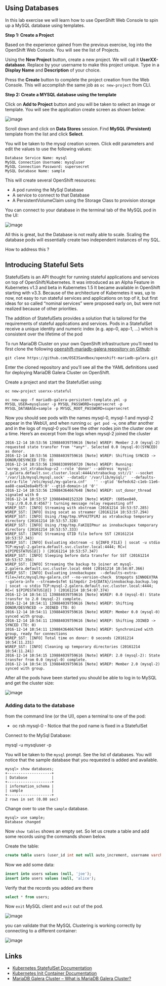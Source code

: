 ## Using Databases

In this lab exercise we will learn how to use OpenShift Web Console to spin up a MySQL database using templates.

**Step 1: Create a Project**

Based on the experience gained from the previous exercise, log into the OpenShift Web Console. You will see the list of Projects.

Using the **New Project** button, create a new project. We will call it **UserXX-database**. Replace by your username to make this project unique. Type in a **Display Name** and **Description** of your choice.

Press the **Create** button to complete the project creation from the Web Console. This will accomplish the same job as `oc new-project` from CLI.

**Step 2: Create a MYSQL database using the template**

Click on **Add to Project** button and you will be taken to select an image or template. You will see the application create screen as shown below:

![image](images/application_create_screen.png)

Scroll down and click on **Data Stores** session. Find **MySQL (Persistent)** template from the list and click **Select**.

You will be taken to the mysql  creation screen. Click edit parameters and edit the values to use the following values:

```
Database Service Name: mysql
MySQL Connection Username: mysqluser
MySQL Connection Password: supersecret
MySQL Database Name: sample
```

This will create several OpenShift resources:
* A pod running the MySql Database
* A service to connect to that Database
* A PersistentVolumeClaim using the Storage Class to provision storage

You can connect to your database in the terminal tab of the MySQL pod in the UI:

![image](images/ops-db1.png)


All this is great, but the Database is not really able to scale. Scaling the database pods will essentially create two independent instances of my SQL.

How to address this ?


## Introducing Stateful Sets ##

StatefulSets is an API thought for running stateful applications and services on top of OpenShift/Kubernetes. It was introduced as an Alpha Feature in Kubernetes v1.3 and beta in Kubernetes 1.5 It became available in OpenShift starting with v3.3. Because of the architecture of Kubernetes it was, up to now, not easy to run stateful services and applications on top of it, but first ideas for so called “nominal services” were proposed early on, but were not realized because of other priorities.

The addition of StatefulSets provides a solution that is tailored for the requirements of stateful applications and services. Pods in a StatefulSet receive a unique identity and numeric index (e.g. app-0, app-1, …) which is consistent over the lifetime of the pod

<p>To run MariaDB  Cluster on your own OpenShift infrastructure you&#8217;ll need to first clone the following <a href="https://github.com/OSE3Sandbox/openshift-mariadb-galera">openshift-mariadb-galera repository on Github</a>:</p>
<pre><code>git clone https://github.com/OSE3Sandbox/openshift-mariadb-galera.git
</code></pre>
<p>Enter the cloned repository and you&#8217;ll see all the the YAML definitions used for deploying MariaDB Galera Cluster on OpenShift.
<p>Create a project and start the StatefulSet using:</p>
<pre><code>oc new-project userxx-stateful</code></pre>
<pre><code>oc new-app -f mariadb-galera-persistent-template.yml -p MYSQL_USER=mysqluser -p MYSQL_PASSWORD=supersecret -p MYSQL_DATABASE=sample -p MYSQL_ROOT_PASSWORD=supersecret
</code></pre>
<p>Now you should see pods with the names mysql-0, mysql-1 and mysql-2 appear in the WebUI, and when running <code>oc get pod -w</code>, one after another and in the logs of mysql-0 you&#8217;ll see the other nodes join the cluster one at a time. Here&#8217;s an excerpt from the logs when mysql-2 joined the cluster</p>
<pre><code>2016-12-14 10:53:56 139884039759616 [Note] WSREP: Member 2.0 (mysql-2) requested state transfer from '*any*'. Selected 0.0 (mysql-0)(SYNCED) as donor.
2016-12-14 10:53:56 139884039759616 [Note] WSREP: Shifting SYNCED -&gt; DONOR/DESYNCED (TO: 0)
2016-12-14 10:53:56 139883309950720 [Note] WSREP: Running: 'wsrep_sst_xtrabackup-v2 --role 'donor' --address 'mysql-2.galera.default.svc.cluster.local:4444/xtrabackup_sst//1' --socket '/var/lib/mysql/mysql.sock' --datadir '/var/lib/mysql/'  --defaults-extra-file '/etc/mysql/my-galera.cnf'   '' --gtid '6efedc62-c1eb-11e6-aa88-caa42e8a4bf5:0' --gtid-domain-id '0''
2016-12-14 10:53:56 139884364667648 [Note] WSREP: sst_donor_thread signaled with 0
2016-12-14 10:53:57 139884048152320 [Note] WSREP: (605ee840, 'tcp://0.0.0.0:4567') turning message relay requesting off
WSREP_SST: [INFO] Streaming with xbstream (20161214 10:53:57.285)
WSREP_SST: [INFO] Using socat as streamer (20161214 10:53:57.294)
WSREP_SST: [INFO] Using /tmp/tmp.VPV4JTPiMJ as xtrabackup temporary directory (20161214 10:53:57.328)
WSREP_SST: [INFO] Using /tmp/tmp.FaKIQIPmur as innobackupex temporary directory (20161214 10:53:57.333)
WSREP_SST: [INFO] Streaming GTID file before SST (20161214 10:53:57.343)
WSREP_SST: [INFO] Evaluating xbstream -c ${INFO_FILE} | socat -u stdio TCP:mysql-2.galera.default.svc.cluster.local:4444; RC=( ${PIPESTATUS[@]} ) (20161214 10:53:57.347)
WSREP_SST: [INFO] Sleeping before data transfer for SST (20161214 10:53:57.356)
WSREP_SST: [INFO] Streaming the backup to joiner at mysql-2.galera.default.svc.cluster.local 4444 (20161214 10:54:07.366)
WSREP_SST: [INFO] Evaluating innobackupex  --defaults-extra-file=/etc/mysql/my-galera.cnf --no-version-check  $tmpopts $INNOEXTRA --galera-info --stream=$sfmt $itmpdir 2&gt;${DATA}/innobackup.backup.log | socat -u stdio TCP:mysql-2.galera.default.svc.cluster.local:4444; RC=( ${PIPESTATUS[@]} ) (20161214 10:54:07.374)
2016-12-14 10:54:11 139884039759616 [Note] WSREP: 0.0 (mysql-0): State transfer to 2.0 (mysql-2) complete.
2016-12-14 10:54:11 139884039759616 [Note] WSREP: Shifting DONOR/DESYNCED -&gt; JOINED (TO: 0)
2016-12-14 10:54:11 139884039759616 [Note] WSREP: Member 0.0 (mysql-0) synced with group.
2016-12-14 10:54:11 139884039759616 [Note] WSREP: Shifting JOINED -&gt; SYNCED (TO: 0)
2016-12-14 10:54:11 139884364667648 [Note] WSREP: Synchronized with group, ready for connections
WSREP_SST: [INFO] Total time on donor: 0 seconds (20161214 10:54:11.231)
WSREP_SST: [INFO] Cleaning up temporary directories (20161214 10:54:11.241)
2016-12-14 10:54:15 139884039759616 [Note] WSREP: 2.0 (mysql-2): State transfer from 0.0 (mysql-0) complete.
2016-12-14 10:54:15 139884039759616 [Note] WSREP: Member 2.0 (mysql-2) synced with group.
</code></pre>

<p>After all the pods have been started you should be able to log in to MySQL and get the cluster size:</p>

![image](images/ss-img1.png)
<br/>


### Adding data to the database

from the command line (or the UI), open a terminal to one of the pod:

* oc rsh mysql-0    - Notice that the pod name is fixed in a StatefulSet

Connect to the MySql Database:

mysql -u mysqluser -p

You will be taken to the `mysql` prompt. See the list of databases. You will notice that the sample database that you requested is added and available.

````
mysql> show databases;
+--------------------+
| Database           |
+--------------------+
| information_schema |
| sample             |
+--------------------+
2 rows in set (0.00 sec)
````

Change over to use the `sample` database.

````
mysql> use sample;
Database changed
````

Now `show tables` shows an empty set. So let us create a table and add some records using the commands shown below.

Create the table:

````sql
create table users (user_id int not null auto_increment, username varchar(200),PRIMARY KEY(user_id));
````

Now we add some data:

````sql
insert into users values (null, 'joe');
insert into users values (null, 'alice');
````

Verify that the records you added are there

````sql
select * from users;
````

Now `exit` MySQL client and `exit` out of the pod.

![image](images/data-rep1.png)

you can validate that the MySQL Clustering is working correctly by connecting to a different container:

![image](images/data-rep2.png)


<h2>Links</h2>
<ul>
<li><a href="https://kubernetes.io/docs/concepts/workloads/controllers/petset/">Kubernetes StatefulSet Documentation</a></li>
<li><a href="http://kubernetes.io/docs/user-guide/pods/init-container/">Kubernetes Init Container Documentation</a></li>
<li><a href="https://mariadb.com/kb/en/mariadb/what-is-mariadb-galera-cluster/">MariaDB Galera Cluster &#8211; What is MariaDB Galera Cluster?</a></li>
</ul>
